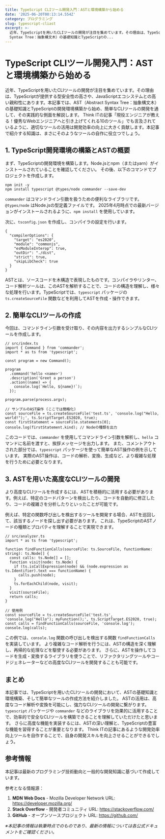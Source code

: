 ```yaml
---
title: TypeScript CLIツール開発入門：ASTと環境構築から始める
date: '2025-06-20T00:13:14.554Z'
category: プログラミング
slug: typescript-cliast
excerpt: >-
  近年、TypeScriptを用いたCLIツールの開発が注目を集めています。その理由は、TypeScriptが提供する型安全性の高さや、JavaScriptエコシステムとの高い親和性にあります。本記事では、AST（Abstract
  Syntax Tree：抽象構文木）の基礎知識とTypeScriptの...
---
```


# TypeScript CLIツール開発入門：ASTと環境構築から始める

近年、TypeScriptを用いたCLIツールの開発が注目を集めています。その理由は、TypeScriptが提供する型安全性の高さや、JavaScriptエコシステムとの高い親和性にあります。本記事では、AST（Abstract Syntax Tree：抽象構文木）の基礎知識とTypeScriptの開発環境構築から始め、簡単なCLIツールの開発を通して、その実践的な側面を解説します。  Think ITの記事「現役エンジニアが教える！優秀なWebエンジニアへと引き上げてくれる10のツール」でも言及されているように、適切なツールの活用は開発効率の向上に大きく貢献します。本記事で紹介する知識は、まさにそのようなツールの自作に役立つでしょう。


## 1. TypeScript開発環境の構築とASTの概要

まず、TypeScriptの開発環境を構築します。Node.jsとnpm（またはyarn）がインストールされていることを確認してください。  その後、以下のコマンドでプロジェクトを作成します。

```
npm init -y
npm install typescript @types/node commander --save-dev
```

`commander` はコマンドライン引数を扱うための便利なライブラリです。`@types/node` はNode.jsの型定義ファイルです。  2025年4月時点での最新バージョンがインストールされるように、`npm install` を使用しています。

次に、`tsconfig.json` を作成し、コンパイラの設定を行います。

```
{
  "compilerOptions": {
    "target": "es2020",
    "module": "commonjs",
    "esModuleInterop": true,
    "outDir": "./dist",
    "strict": true,
    "skipLibCheck": true
  }
}
```

ASTとは、ソースコードを木構造で表現したものです。コンパイラやリンター、コード解析ツールは、このASTを解析することで、コードの構造を理解し、様々な処理を行います。TypeScriptでは、`typescript` パッケージの `ts.createSourceFile` 関数などを利用してASTを作成・操作できます。


## 2. 簡単なCLIツールの作成

今回は、コマンドライン引数を受け取り、その内容を出力するシンプルなCLIツールを作成します。

```
// src/index.ts
import { Command } from 'commander';
import * as ts from 'typescript';

const program = new Command();

program
  .command('hello <name>')
  .description('Greet a person')
  .action((name) => {
    console.log(`Hello, ${name}!`);
  });

program.parse(process.argv);

// サンプルのAST操作 (ここでは簡略化)
const sourceFile = ts.createSourceFile('test.ts', 'console.log("Hello, world!");', ts.ScriptTarget.ES2020, true);
const firstStatement = sourceFile.statements[0];
console.log(firstStatement.kind); // Nodeの種類を出力
```

このコードでは、`commander` を使用してコマンドライン引数を解析し、`hello` コマンドに名前を渡すと、挨拶メッセージを出力します。  また、コメントアウトされた部分では、`typescript` パッケージを使って簡単なAST操作の例を示しています。  実際のAST操作は、コードの解析、変換、生成など、より複雑な処理を行うために必要となります。


## 3.  ASTを用いた高度なCLIツールの開発

より高度なCLIツールを作成するには、ASTを積極的に活用する必要があります。例えば、特定のコードパターンを検出したり、コードを自動的に修正したり、コードの複雑さを分析したりといったことが可能です。

例えば、特定の関数呼び出しを検出するツールを開発する場合、ASTを巡回して、該当するノードを探し出す必要があります。  これは、TypeScriptのASTノードの種類とプロパティを理解することで実現できます。

```
// src/analyzer.ts
import * as ts from 'typescript';

function findFunctionCalls(sourceFile: ts.SourceFile, functionName: string): ts.Node[] {
  const calls: ts.Node[] = [];
  function visit(node: ts.Node) {
    if (ts.isCallExpression(node) && (node.expression as ts.Identifier).text === functionName) {
      calls.push(node);
    }
    ts.forEachChild(node, visit);
  }
  visit(sourceFile);
  return calls;
}

// 使用例
const sourceFile = ts.createSourceFile('test.ts', 'console.log("Hello"); myFunction();', ts.ScriptTarget.ES2020, true);
const calls = findFunctionCalls(sourceFile, 'console.log');
console.log(calls);
```

この例では、`console.log` 関数の呼び出しを検出する関数 `findFunctionCalls` を実装しています。  より複雑なコード解析を行うには、ASTの構造を深く理解し、再帰的な処理などを駆使する必要があります。  さらに、ASTを操作してコードを生成・変換するライブラリを使うことで、リファクタリングツールやコードジェネレーターなどの高度なCLIツールを開発することも可能です。


## まとめ

本記事では、TypeScriptを用いたCLIツールの開発において、ASTの基礎知識と環境構築、そして簡単なツールの作成方法を紹介しました。  ASTの活用は、高度なコード解析や変換を可能にし、強力なCLIツールの開発に繋がります。  `typescript` パッケージや `commander` などのライブラリを効果的に活用することで、効率的で安全なCLIツールを構築できることを理解していただけたと思います。  さらに高度な機能を実装するには、ASTの深い理解と、TypeScriptの豊富な機能を習得することが重要となります。  Think ITの記事にあるような開発効率向上ツールを自作することで、自身の開発スキルを向上させることができるでしょう。


## 参考情報

本記事は最新のプログラミング技術動向と一般的な開発知識に基づいて作成しています。

参考となる情報源：
1. **MDN Web Docs** - Mozilla Developer Network
   URL: https://developer.mozilla.org/
2. **Stack Overflow** - 開発者コミュニティ
   URL: https://stackoverflow.com/
3. **GitHub** - オープンソースプロジェクト
   URL: https://github.com/

*※本記事の情報は執筆時点でのものであり、最新の情報については各公式ドキュメントをご確認ください。*
